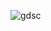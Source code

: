 
![gdsc](https://user-images.githubusercontent.com/116002961/202733789-9bc13e4b-4de1-4ac0-a2b5-590d9ffcff64.jpg)
